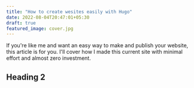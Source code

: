 ```yaml
---
title: "How to create wesites easily with Hugo"
date: 2022-08-04T20:47:01+05:30
draft: true
featured_image: cover.jpg
---
```


If you're like me and want an easy way to make and publish your website, this article is for you. I'll cover how I made this current site with minimal effort and almost zero investment. 

## Heading 2

<script src="https://gist.github.com/anshajk/b8fd4030892047f0b0f8e1c05598f2ce.js"></script>